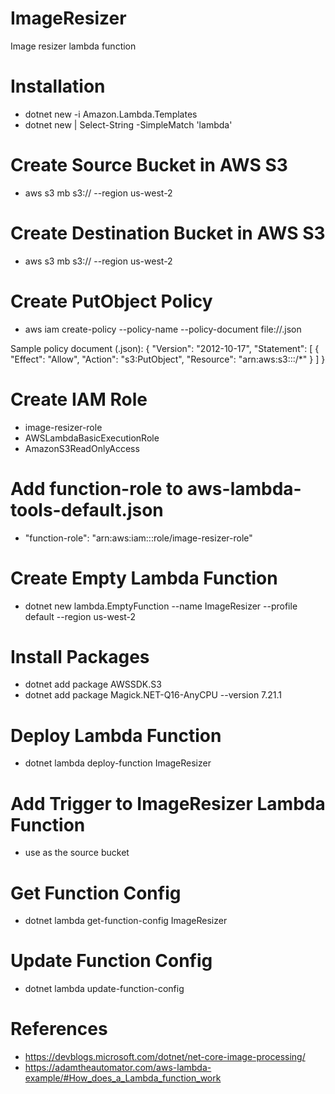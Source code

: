 # ImageResizer
Image resizer lambda function


# Installation
  - dotnet new -i Amazon.Lambda.Templates
  - dotnet new | Select-String -SimpleMatch 'lambda'


# Create Source Bucket in AWS S3
  - aws s3 mb s3://<source bucket> --region us-west-2


# Create Destination Bucket in AWS S3
  - aws s3 mb s3://<destination bucket> --region us-west-2


# Create PutObject Policy
  - aws iam create-policy --policy-name <policy document> --policy-document file://<filename>.json

  Sample policy document (<filename>.json):
  {
  "Version": "2012-10-17",
    "Statement": [
      {
        "Effect": "Allow",
        "Action": "s3:PutObject",
        "Resource": "arn:aws:s3:::<destination bucket>/*"
      }
    ]
 }


# Create IAM Role
  - image-resizer-role
  - AWSLambdaBasicExecutionRole
  - AmazonS3ReadOnlyAccess


# Add function-role to aws-lambda-tools-default.json
  - "function-role": "arn:aws:iam::<account>:role/image-resizer-role"


# Create Empty Lambda Function
  - dotnet new lambda.EmptyFunction --name ImageResizer --profile default --region us-west-2


# Install Packages
  - dotnet add package AWSSDK.S3
  - dotnet add package Magick.NET-Q16-AnyCPU --version 7.21.1


# Deploy Lambda Function
  - dotnet lambda deploy-function ImageResizer


# Add Trigger to ImageResizer Lambda Function
  - use <source bucket> as the source bucket


# Get Function Config
  - dotnet lambda get-function-config ImageResizer


# Update Function Config
  - dotnet lambda update-function-config


# References
  - https://devblogs.microsoft.com/dotnet/net-core-image-processing/
  - https://adamtheautomator.com/aws-lambda-example/#How_does_a_Lambda_function_work
